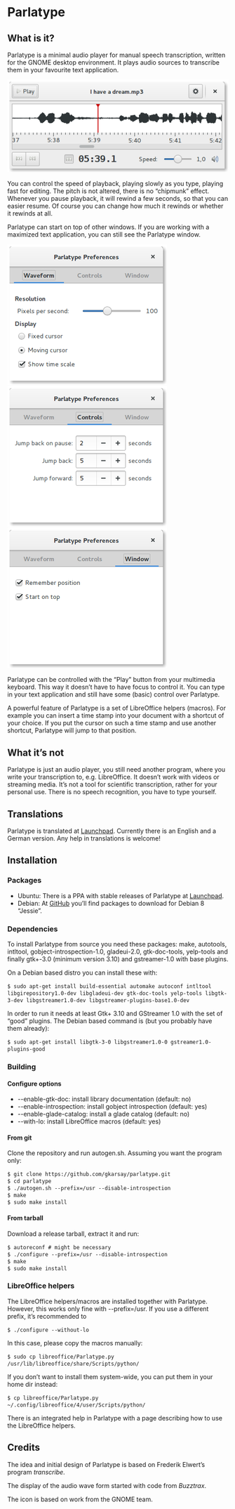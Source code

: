 # Parlatype

## What is it?

Parlatype is a minimal audio player for manual speech transcription, written for the GNOME desktop environment. It plays audio sources to transcribe them in your favourite text application.

![alt text](help/C/figures/parlatype-main-window.png "Parlatype")

 You can control the speed of playback, playing slowly as you type, playing fast for editing. The pitch is not altered, there is no “chipmunk” effect. Whenever you pause playback, it will rewind a few seconds, so that you can easier resume. Of course you can change how much it rewinds or whether it rewinds at all.

Parlatype can start on top of other windows. If you are working with a maximized text application, you can still see the Parlatype window.

![alt text](help/C/figures/parlatype-prefs-waveform.png "Parlatype Preferences")
![alt text](help/C/figures/parlatype-prefs-controls.png "Parlatype Preferences")
![alt text](help/C/figures/parlatype-prefs-window.png "Parlatype Preferences")

Parlatype can be controlled with the “Play” button from your multimedia keyboard. This way it doesn’t have to have focus to control it. You can type in your text application and still have some (basic) control over Parlatype.

A powerful feature of Parlatype is a set of LibreOffice helpers (macros). For example you can insert a time stamp into your document with a shortcut of your choice. If you put the cursor on such a time stamp and use another shortcut, Parlatype will jump to that position.


## What it’s not

Parlatype is just an audio player, you still need another program, where you write your transcription to, e.g. LibreOffice. It doesn’t work with videos or streaming media. It’s not a tool for scientific transcription, rather for your personal use. There is no speech recognition, you have to type yourself.

## Translations

Parlatype is translated at [Launchpad](https://translations.launchpad.net/parlatype). Currently there is an English and a German version. Any help in translations is welcome!

## Installation

### Packages

* Ubuntu: There is a PPA with stable releases of Parlatype at [Launchpad](https://launchpad.net/~gabor-karsay/+archive/ubuntu/parlatype).
* Debian: At [GitHub](https://github.com/gkarsay/parlatype/releases) you’ll find packages to download for Debian 8 “Jessie”.

### Dependencies

To install Parlatype from source you need these packages: make, autotools, intltool, gobject-introspection-1.0, gladeui-2.0, gtk-doc-tools, yelp-tools and finally gtk+-3.0 (minimum version 3.10) and gstreamer-1.0 with base plugins.

On a Debian based distro you can install these with:

```
$ sudo apt-get install build-essential automake autoconf intltool libgirepository1.0-dev libgladeui-dev gtk-doc-tools yelp-tools libgtk-3-dev libgstreamer1.0-dev libgstreamer-plugins-base1.0-dev
```

In order to run it needs at least Gtk+ 3.10 and GStreamer 1.0 with the set of “good” plugins.
The Debian based command is (but you probably have them already):
```
$ sudo apt-get install libgtk-3-0 libgstreamer1.0-0 gstreamer1.0-plugins-good
```

### Building 

#### Configure options
* --enable-gtk-doc: install library documentation (default: no)
* --enable-introspection: install gobject introspection (default: yes)
* --enable-glade-catalog: install a glade catalog (default: no)
* --with-lo: install LibreOffice macros (default: yes)

#### From git
Clone the repository and run autogen.sh. Assuming you want the program only:
```
$ git clone https://github.com/gkarsay/parlatype.git
$ cd parlatype
$ ./autogen.sh --prefix=/usr --disable-introspection
$ make
$ sudo make install
```

#### From tarball
Download a release tarball, extract it and run:
```
$ autoreconf # might be necessary
$ ./configure --prefix=/usr --disable-introspection
$ make
$ sudo make install
```

### LibreOffice helpers
The LibreOffice helpers/macros are installed together with Parlatype. However, this works only fine with --prefix=/usr. If you use a different prefix, it’s recommended to
```
$ ./configure --without-lo
```
In this case, please copy the macros manually:
```
$ sudo cp libreoffice/Parlatype.py /usr/lib/libreoffice/share/Scripts/python/
```
If you don’t want to install them system-wide, you can put them in your home dir instead:
```
$ cp libreoffice/Parlatype.py ~/.config/libreoffice/4/user/Scripts/python/
```
There is an integrated help in Parlatype with a page describing how to use the LibreOffice helpers.

## Credits

The idea and initial design of Parlatype is based on Frederik Elwert’s program *transcribe*.

The display of the audio wave form started with code from *Buzztrax*.

The icon is based on work from the GNOME team.


